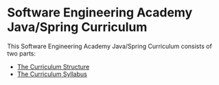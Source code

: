 # Software Engineering Academy Java/Spring Curriculum

This Software Engineering Academy Java/Spring Curriculum consists of two parts:

* [The Curriculum Structure](structure/week-1-cli-and-collaboration)
* [The Curriculum Syllabus](syllabus/collaboration)
